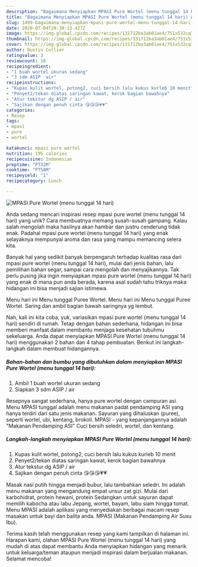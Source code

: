 ```yaml
---
description: "Bagaimana Menyiapkan MPASI Pure Wortel (menu tunggal 14 hari) Anti Gagal"
title: "Bagaimana Menyiapkan MPASI Pure Wortel (menu tunggal 14 hari) Anti Gagal"
slug: 1499-bagaimana-menyiapkan-mpasi-pure-wortel-menu-tunggal-14-hari-anti-gagal
date: 2020-07-04T20:38:13.427Z
image: https://img-global.cpcdn.com/recipes/131712ba3ab01ae4/751x532cq70/mpasi-pure-wortel-menu-tunggal-14-hari-foto-resep-utama.jpg
thumbnail: https://img-global.cpcdn.com/recipes/131712ba3ab01ae4/751x532cq70/mpasi-pure-wortel-menu-tunggal-14-hari-foto-resep-utama.jpg
cover: https://img-global.cpcdn.com/recipes/131712ba3ab01ae4/751x532cq70/mpasi-pure-wortel-menu-tunggal-14-hari-foto-resep-utama.jpg
author: Dustin Collier
ratingvalue: 3
reviewcount: 10
recipeingredient:
- "1 buah wortel ukuran sedang"
- "3 sdm ASIP  air"
recipeinstructions:
- "Kupas kulit wortel, potong2, cuci bersih lalu kukus kurleb 10 menit"
- "Penyet2/tekan diatas saringan kawat, kerok bagian bawahnya"
- "Atur tekstur dg ASIP / air"
- "Sajikan dengan penuh cinta 😘😘😘💗💗"
categories:
- Resep
tags:
- mpasi
- pure
- wortel

katakunci: mpasi pure wortel 
nutrition: 195 calories
recipecuisine: Indonesian
preptime: "PT32M"
cooktime: "PT58M"
recipeyield: "1"
recipecategory: Lunch

---
```



![MPASI Pure Wortel (menu tunggal 14 hari)](https://img-global.cpcdn.com/recipes/131712ba3ab01ae4/751x532cq70/mpasi-pure-wortel-menu-tunggal-14-hari-foto-resep-utama.jpg)

Anda sedang mencari inspirasi resep mpasi pure wortel (menu tunggal 14 hari) yang unik? Cara membuatnya memang susah-susah gampang. Kalau salah mengolah maka hasilnya akan hambar dan justru cenderung tidak enak. Padahal mpasi pure wortel (menu tunggal 14 hari) yang enak selayaknya mempunyai aroma dan rasa yang mampu memancing selera kita.

Banyak hal yang sedikit banyak berpengaruh terhadap kualitas rasa dari mpasi pure wortel (menu tunggal 14 hari), mulai dari jenis bahan, lalu pemilihan bahan segar, sampai cara mengolah dan menyajikannya. Tak perlu pusing jika ingin menyiapkan mpasi pure wortel (menu tunggal 14 hari) yang enak di mana pun anda berada, karena asal sudah tahu triknya maka hidangan ini bisa menjadi sajian istimewa.

Menu hari ini Menu tunggal Puree Wortel. Menu hari ini Menu tunggal Puree Wortel. Saring dan ambil bagian bawah saringnya yg lembut.


Nah, kali ini kita coba, yuk, variasikan mpasi pure wortel (menu tunggal 14 hari) sendiri di rumah. Tetap dengan bahan sederhana, hidangan ini bisa memberi manfaat dalam membantu menjaga kesehatan tubuhmu sekeluarga. Anda dapat menyiapkan MPASI Pure Wortel (menu tunggal 14 hari) menggunakan 2 bahan dan 4 tahap pembuatan. Berikut ini langkah-langkah dalam membuat hidangannya.

<!--inarticleads1-->

##### Bahan-bahan dan bumbu yang dibutuhkan dalam menyiapkan MPASI Pure Wortel (menu tunggal 14 hari):

1. Ambil 1 buah wortel ukuran sedang
1. Siapkan 3 sdm ASIP / air


Resepnya sangat sederhana, hanya pure wortel dengan campuran asi. Menu MPASI tunggal adalah menu makanan padat pendamping ASI yang hanya terdiri dari satu jenis makanan. Sayuran yang dihaluskan (puree), seperti wortel, ubi, kentang, brokoli. MPASI - yang kepanjangannya adalah &#34;Makanan Pendamping ASI&#34; Cuci bersih seledri, wortel, dan kentang. 

<!--inarticleads2-->

##### Langkah-langkah menyiapkan MPASI Pure Wortel (menu tunggal 14 hari):

1. Kupas kulit wortel, potong2, cuci bersih lalu kukus kurleb 10 menit
1. Penyet2/tekan diatas saringan kawat, kerok bagian bawahnya
1. Atur tekstur dg ASIP / air
1. Sajikan dengan penuh cinta 😘😘😘💗💗


Masak nasi putih hingga menjadi bubur, lalu tambahkan seledri. Ini adalah menu makanan yang mengandung empat unsur zat gizi. Mulai dari karbohidrat, protein hewani, protein Sedangkan untuk sayuran dapat memilih kabocha atau labu Jepang, wortel, bayam, labu siam hingga tomat. Menu MPASI adalah aplikasi yang menyediakan berbagai macam resep masakan untuk bayi dan balita anda. MPASI (Makanan Pendamping Air Susu Ibu). 

Terima kasih telah menggunakan resep yang kami tampilkan di halaman ini. Harapan kami, olahan MPASI Pure Wortel (menu tunggal 14 hari) yang mudah di atas dapat membantu Anda menyiapkan hidangan yang menarik untuk keluarga/teman ataupun menjadi inspirasi dalam berjualan makanan. Selamat mencoba!
